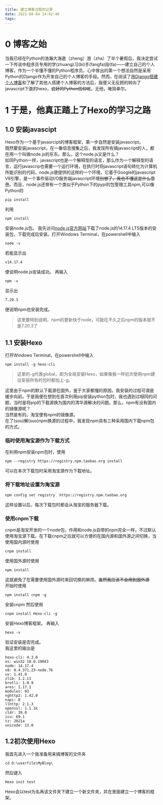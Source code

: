 ```yaml
---
title: 建立博客过程的记录
date: 2021-08-04 14:42:40
tags:
---
```


# 0 博客之始
当我已经在Python的浩瀚大海遨（zheng）游（zha）了半个暑假后，我决定尝试一下传说中程序员专用的学(zhuang)习(bi)手(fangfa)段(fa)——建立自己的个人博客。作为一个半懂不懂的Python程序员，心中冒出的第一个想法自然是采用Python的Django作为开发自己的个人博客的手段。然而，在阅读了[用Django搭建个人博客](https://www.dusaiphoto.com/article/2/)和了解了其他人搭建个人博客的方法后，我便义无反顾的转向了javascript下面的hexo，<del>说好的Python信仰呢</del>。无他，唯简单尔。

<!--more-->

# 1 于是，他真正踏上了Hexo的学习之路
## 1.0 安装javascipt
Hexo作为一个基于javasrcipt的博客框架，第一步自然是安装javascript。<br>
既然要安装javascript，在一番信息搜集之后，我发现所有搞javascript的人，都在用一个叫做node.js的东东。那么，这个node.js又是什么？<br>
如同Python一样，javascript也是一个解释型的语言，那么作为一个解释型的语言，运行javascrip也需要一个运行环境，在执行时将javascript语句转化为计算机所能识别的代码，node.js便提供的这样的一个环境，它基于Google的javascript V8引擎，是一个事件驱动I/O服务端javascript环境<del>别想了，我也不懂这是什么意思</del>。而且，node.js还带有一个类似于Python下的pypi的包管理工具npm,可以像Python的
```
pip install 
```
利用
```
npm install
```
安装node.js包。
我先访问[node.js官方网站](https://nodejs.org/en/)下载了node.js的14.17.4 LTS版本的安装包，下载完成后安装。打开Windows Terminal，在powershell中输入
```
node -v
```
若能显示出
```
v14.17.4
```
便说明node.js安装成功。
再输入
```
npm -v
```
显示出
```
7.20.3
```
便说明npm也安装完成。
>这里要特别说明，npm的更新快于node，可能在不久之后npm的版本就不是7.20.3了

## 1.1 安装Hexo
打开Windows Terminal，在powershell中输入
```
npm install -g hexo-cli
```
>这里的-g代表global，即为全局安装Hexo，如果像我一样初次使用npm建议安装所有的包时都加上-g。

这里由于npm的默认下载源在国外，鉴于大家都懂的原因，我安装的过程可谓是缓步向前。于是我便在想到在首次利用pip安装python包时，我也遇到过相同的问题，当时是将pip的下载源换为国内的清华源解决的问题。那么，npm有没有国内的镜像源呢？<br>
当然是有的。淘宝便有npm的镜像源。<br>
在了(sou)解(suo)npm换源的过程中，我发现npm具有三种采用国内下载npm包的方式。

### 临时使用淘宝源作为下载方式
在利用npm安装npm包时，使用
```
npm --registry https://registry.npm.taobao.org install 
```
可以在本次下载包时采用淘宝源作为下载地址。

### 将下载地址设置为淘宝源
```
npm config set registry  https://registry.npm.taobao.org 
```
这样设置以后，每次下载包时都会从淘宝的服务器下载。

### 使用cnpm下载
cnpm是淘宝开发的一个node包，作用和node.js自带的npm完全一样，不过默认使用淘宝源下载。在下载cnpm之后就可以方便的在国内源和国外源之间切换，当使用国内源时使用
```
cnpm install 
```
使用国外源时使用
```
npm install 
```
这就避免了在需要使用国外源时来回切换的麻烦。<del>虽然我应该不会用到国外源</del><br>
开始时使用
```
npm install cnpm -g
```
安装cnpm
然后使用
```
cnpm install Hexo-cli -g
```
安装Hexo博客框架。
再输入
```
hexo -v
```
验证安装是否完成。<br>
我这里的输出是
```
hexo-cli: 4.3.0
os: win32 10.0.19043
node: 14.17.4
v8: 8.4.371.23-node.76
uv: 1.41.0
zlib: 1.2.11
brotli: 1.0.9
ares: 1.17.1
modules: 83
nghttp2: 1.42.0
napi: 8
llhttp: 2.1.3
openssl: 1.1.1k
cldr: 39.0
icu: 69.1
tz: 2021a
unicode: 13.0
```

## 1.2初次使用Hexo
我首先进入一个我准备用来搞博客的文件夹
```
cd D:\userfile\MyBlog\
```
然后键入
```
Hexo init test
```
Hexo会以test为名再该文件夹下建立一个新文件夹，并在里面建立一个博客的框架。



